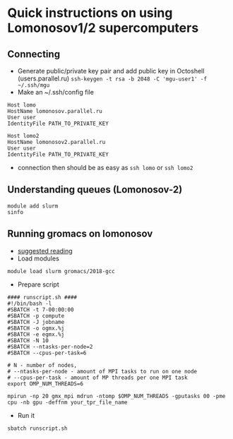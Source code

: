# Quick instructions on using Lomonosov1/2 supercomputers
## Connecting
- Generate public/private key pair and add public key in Octoshell (users.parallel.ru)
`ssh-keygen -t rsa -b 2048 -C 'mgu-user1' -f ~/.ssh/mgu`
- Make an ~/.ssh/config file
```
Host lomo
HostName lomonosov.parallel.ru
User user
IdentityFile PATH_TO_PRIVATE_KEY

Host lomo2
HostName lomonosov2.parallel.ru
User user
IdentityFile PATH_TO_PRIVATE_KEY
```
- connection then should be as easy as ```ssh lomo``` or ```ssh lomo2```


## Understanding queues (Lomonosov-2)
```
module add slurm
sinfo
```

## Running gromacs on lomonosov
* [suggested reading](http://manual.gromacs.org/documentation/2018.3/user-guide/mdrun-performance.html)
* Load modules
```
module load slurm gromacs/2018-gcc
```
* Prepare script
```
#### runscript.sh ####
#!/bin/bash -l
#SBATCH -t 7-00:00:00
#SBATCH -p compute
#SBATCH -J jobname
#SBATCH -o ogmx.%j
#SBATCH -e egmx.%j
#SBATCH -N 10
#SBATCH --ntasks-per-node=2
#SBATCH --cpus-per-task=6

# N - number of nodes, 
# --ntasks-per-node - amount of MPI tasks to run on one node
# --cpus-per-task - amount of MP threads per one MPI task
export OMP_NUM_THREADS=6

mpirun -np 20 gmx_mpi mdrun -ntomp $OMP_NUM_THREADS -gputasks 00 -pme cpu -nb gpu -deffnm your_tpr_file_name
```
* Run it
```
sbatch runscript.sh
```
